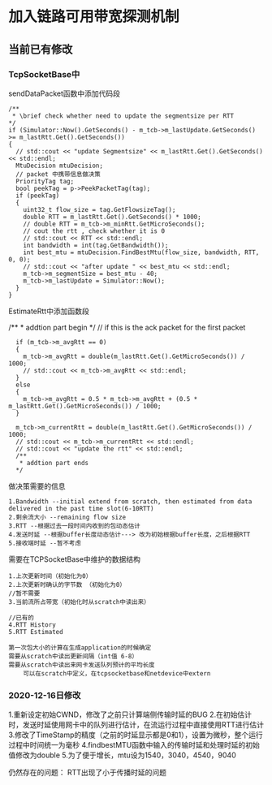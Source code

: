 # 加入链路可用带宽探测机制

## 当前已有修改

### TcpSocketBase中
sendDataPacket函数中添加代码段
      
    /**
     * \brief check whether need to update the segmentsize per RTT
    */
    if (Simulator::Now().GetSeconds() - m_tcb->m_lastUpdate.GetSeconds() >= m_lastRtt.Get().GetSeconds())
    {
      // std::cout << "update Segmentsize" << m_lastRtt.Get().GetSeconds() << std::endl;
      MtuDecision mtuDecision;
      // packet 中携带信息做决策
      PriorityTag tag;
      bool peekTag = p->PeekPacketTag(tag);
      if (peekTag)
      {
        uint32_t flow_size = tag.GetFlowsizeTag();
        double RTT = m_lastRtt.Get().GetSeconds() * 1000;
        // double RTT = m_tcb->m_minRtt.GetMicroSeconds();
        // cout the rtt , check whether it is 0
        // std::cout << RTT << std::endl;
        int bandwidth = int(tag.GetBandwidth());
        int best_mtu = mtuDecision.FindBestMtu(flow_size, bandwidth, RTT, 0, 0);
        // std::cout << "after update " << best_mtu << std::endl;
        m_tcb->m_segmentSize = best_mtu - 40;
        m_tcb->m_lastUpdate = Simulator::Now();
      }
    }

EstimateRtt中添加函数段

   /**
       * addtion part begin
      */
      // if this is the ack packet for the first packet

      if (m_tcb->m_avgRtt == 0)
      {
        m_tcb->m_avgRtt = double(m_lastRtt.Get().GetMicroSeconds()) / 1000;
        // std::cout << m_tcb->m_avgRtt << std::endl;
      }
      else
      {
        m_tcb->m_avgRtt = 0.5 * m_tcb->m_avgRtt + (0.5 * m_lastRtt.Get().GetMicroSeconds()) / 1000;
      }

      m_tcb->m_currentRtt = double(m_lastRtt.Get().GetMicroSeconds()) / 1000;
      // std::cout << m_tcb->m_currentRtt << std::endl;
      // std::cout << "update the rtt" << std::endl;
      /**
       * addtion part ends
      */

做决策需要的信息 
    
    1.Bandwidth --initial extend from scratch, then estimated from data delivered in the past time slot(6-10RTT)
    2.剩余流大小 --remaining flow size
    3.RTT --根据过去一段时间内收到的包动态估计
    4.发送时延 --根据buffer长度动态估计---> 改为初始根据buffer长度，之后根据RTT
    5.接收端时延 --暂不考虑

需要在TCPSocketBase中维护的数据结构
    
    1.上次更新时间（初始化为0）
    2.上次更新时确认的字节数 （初始化为0）
    //暂不需要
    3.当前流所占带宽（初始化时从scratch中读出来）
    
    //已有的
    4.RTT History
    5.RTT Estimated

    第一次包大小的计算在生成application的时候确定
    需要从scratch中读出更新间隔（int值 6-8）
    需要从scratch中读出来网卡发送队列预计的平均长度 
        可以在scratch中定义，在tcpsocketbase和netdevice中extern
    
### 2020-12-16日修改

  1.重新设定初始CWND，修改了之前只计算端侧传输时延的BUG
  2.在初始估计时，发送时延使用网卡中的队列进行估计，在流运行过程中直接使用RTT进行估计
  3.修改了TimeStamp的精度（之前的时延显示都是0和1），设置为微秒，整个运行过程中时间统一为毫秒
  4.findbestMTU函数中输入的传输时延和处理时延的初始值修改为double
  5.为了便于增长，mtu设为1540，3040，4540，9040

  仍然存在的问题：
    RTT出现了小于传播时延的问题